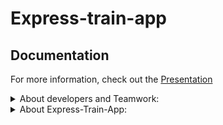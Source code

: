 # Express-train-app

## Documentation

For more information, check out the [Presentation](doc/Presentation.pptx)

<details>
<summary>About developers and Teamwork:</summary>

<h1 align="center">Hi 👋 Meet the team behind this project:</h1>

| [<img src="https://github.com/DmitaN.png" width="80" style="border-radius:50%">](https://github.com/DmitaN) | [<img src="https://github.com/Trouvere.png" width="80" style="border-radius:50%">](https://github.com/Trouvere) | [<img src="https://github.com/lionna.png" width="80" style="border-radius:50%">](https://github.com/lionna) |
| :---------------------------------------------------------------------------------------------------------: | :-------------------------------------------------------------------------------------------------------------: | :---------------------------------------------------------------------------------------------------------: |
|                                     [DmitaN](https://github.com/DmitaN)                                     |                                     [Trouvere](https://github.com/Trouvere)                                     |                                     [Lionna](https://github.com/lionna)                                     |
|                                                  Tech Lead                                                  |                                                Senior Developer                                                 |                                                  Team Lead                                                  |
|                                                                                                             |

## 💼 Team Member Contributions

- ⚡ **[DmitaN](https://github.com/DmitaN)**

  - Role: Tech Lead
  - Responsible for solving technical issues, ensuring that complex problems were addressed promptly and effectively.

- ⚡ **[Trouvere](https://github.com/Trouvere)**

  - Role: Senior Developer
  - Managed the interaction between various system components and handled state management using Redux.

- ⚡ **[Lionna](https://github.com/lionna)**

  - Role: Lead
  - Focused on fostering a positive team atmosphere, designing the application, and leading the testing efforts to ensure quality and usability.

## Team Working Process

1. **Task Management**  
   We used a shared Google Excel file to register tasks, set priorities, assign team members, and estimate the completion times.

2. **Discussions**  
   All discussions and quick communication were managed in a dedicated Discord channel.

3. **Meetings**  
   We held regular meetings on Google Meet every few days to discuss progress, address issues, and plan upcoming tasks.

4. **Code Collaboration**  
   All code contributions were made through pull requests on GitHub, followed by thorough code reviews to maintain quality and ensure consistency across the project.

</details>
<details>
<summary>About Express-Train-App:</summary>

# Train Trip Management Platform

This project is a group final assignment for the Angular 18 course at app.rs.school.

## Project Overview

- **Technical Requirements**

This project is a robust train ticket booking system designed to facilitate the management and booking of train rides. It offers essential functionalities for handling train schedules, including:

- **Creating, Updating, and Deleting Rides:** Efficiently manage ride details and availability.
- **Managing Arrival and Departure Times:** Ensure accurate scheduling and timing for each trip.
- **User Roles and Permissions**: Support for multiple user roles, including regular users and managers. Users can view and manage their own orders, while managers have additional capabilities to oversee and manage all orders.
- **Ticket Booking System**: Users can search for rides, view detailed trip information, and book seats. The system currently supports booking only one ticket per transaction.
- **Order Management**: Users can view their past and upcoming orders. Managers can view and manage all orders, including the ability to cancel any active order.

The system provides a seamless experience for users and administrators alike:

- **Users** can:

  - Search for available rides.
  - View comprehensive details about trips.
  - Book seats on their chosen rides.
  - Manage their own orders, including viewing past and upcoming trips.

- **Managers** have additional capabilities:
  - **Access and Oversee All Orders**: Managers can view all orders within the system, regardless of the owner. This includes detailed information about each order, including user details and order status.
  - **Manage and Cancel Orders**: Managers have the authority to manage and cancel any active orders. They can initiate cancellations for any orders and handle necessary adjustments or updates to the order status.
  - **Order Cancellation**: Managers can cancel any active order by confirming the cancellation through a dialog that displays the order ID and customer name. The system updates the order status to "cancelled" and provides a success message to confirm the action.
  - **Order Status Monitoring**: Managers can track and monitor the status of all orders, ensuring proper management and resolution of any issues that may arise with active or past orders.
  - **Carriage Management**: Managers can add, update, or remove carriages. This includes setting parameters such as the number of rows, left and right seats, and carriage type.
  - **Ride Management**: Managers can create, modify, or delete ride schedules. They have the ability to adjust arrival and departure times, set dynamic pricing, and manage ride details.
  - **Route Management**: Managers can define and edit routes. This includes specifying stations, the order of stops, and associated schedules.
  - **Station Management**: Managers can add, update, or remove stations from the system. They can manage station details such as location and identifier.

Overall, the application enhances the train travel experience by offering a user-friendly interface for booking and managing train journeys while providing managers with the tools needed for effective order administration.

### Features

- **Ride Search:** Users can search for available train rides between two stations, view ride details, and select seats.
- **Seat Booking:** Users can select and book seats on different carriage types.
- **Order Management:** Users can view and cancel their orders. Managers have broader access to view and manage all orders.
- **Carriage Visualization:** Display of carriage types with specific seating arrangements.

**Application Architecture**

![Admin page](doc/images/architecture.png)

The application is built using Angular, following a component-based architecture and state management with NgRx, allowing the development of scalable and modular web applications. Below are the key architectural principles and approaches used in the project.

### Component-Based Architecture

Angular applications are organized around components, which encapsulate both the logic and view templates. Each component is responsible for a specific part of the UI:

- **Reusability:** Components are divided into independent, reusable units, making them easier to maintain and test.
- **Modularity:** Components are grouped into modules (e.g., `AppModule`, `SharedModule`), improving code structure and enabling lazy loading of modules for performance optimization.

### State Management with NgRx

State management in the application is handled by NgRx, which is based on the Redux pattern:

- **Store:** All application state is stored in a single centralized store, simplifying the management of complex data.
- **Actions:** State changes occur through dispatching actions, making state updates predictable.
- **Reducers:** Reducers manage how the state is updated in response to actions.
- **Effects:** Effects handle side effects (e.g., API calls), ensuring that reducers remain pure.

This approach simplifies debugging and testing since the state can be easily tracked and restored.

### Routing

Angular uses the built-in Angular Router to manage navigation and routing between pages:

- **Lazy loading:** Modules are loaded on demand, reducing the initial load time of the application.
- **Guards:** Guards are used to protect routes and check access permissions before loading.
- **Route parameters:** Enables passing data via URLs, which is useful for dynamic pages.

### Internationalization (i18n)

The application uses the `ngx-translate` library for multi-language support:

- **Asynchronous loading of translations:** Translations are loaded dynamically via HTTP requests, allowing easy support for multiple languages without reloading the application.
- **Language switching:** Users can switch the interface language in real-time, improving the user experience.

### Interactive Maps with Leaflet

For map and geographic information display, the application uses Leaflet in combination with `ngx-leaflet`:

- **Interactive maps:** Users can interact with maps, add markers, retrieve information about locations, etc.
- **Flexible customization:** Leaflet supports various plugins for adding features like marker clustering and different map types.

### User Interface with PrimeNG

For building the UI, the application leverages the `PrimeNG` library, which offers a wide range of pre-built UI components:

- **Rich components:** Tables, forms, modal windows, and other UI elements enable rapid development.
- **PrimeFlex:** CSS utilities for building flexible and responsive layouts.

### Testing

The project uses Jest for testing components and services:

- **Unit testing:** Ensures coverage of component and service functionality, catching errors early.
- **Integration testing:** Verifies the interaction between components and services, ensuring the application's integrity.

### Code Style and Linting

The project maintains code quality and style using ESLint and Prettier:

- **ESLint:** Enforces best practices and prevents potential errors in the code.
- **Prettier:** Automatically formats code to maintain consistency across the development team.

### Git Hooks with Husky

To automate code checks before commits, Husky is used. It allows running tests, linters, and other scripts before each commit, helping to maintain high code quality and minimize errors during development.

## Core Libraries

- **[@asymmetrik/ngx-leaflet](https://github.com/Asymmetrik/ngx-leaflet):**  
  An Angular wrapper for the Leaflet library, allowing easy integration of maps into web applications.

  - Easy integration of interactive maps with minimal effort.
  - Extensive customization and usage options.

- **[@ngrx/effects, @ngrx/operators, @ngrx/store, @ngrx/store-devtools](https://ngrx.io/):**  
  A set of libraries for state management in applications, based on the Redux pattern.

  - Centralized state management and predictable changes.
  - Easy integration with state debugging tools (DevTools).

- **[@ngx-translate/core, @ngx-translate/http-loader](https://github.com/ngx-translate/core):**  
  Libraries for managing translations and asynchronously loading localization files via HTTP.

  - Simple translation management and support for multiple languages.

- **[leaflet](https://leafletjs.com/):**  
  A library for working with interactive maps, providing easy and flexible handling of geographical data.

  - Simple to use with powerful capabilities for map display.

- **[normalize.css](https://necolas.github.io/normalize.css/):**  
  A CSS library that ensures consistent rendering of HTML elements across all browsers.

  - Improves cross-browser compatibility.

- **[primeflex](https://www.primefaces.org/primeflex/):**  
  A utility CSS library for creating flexible layouts, part of the PrimeNG ecosystem.

  - Support for responsive design and convenient utilities for building layouts.

- **[primeicons](https://www.primefaces.org/primeicons/):**  
  An icon library for PrimeNG.

  - Integration with PrimeNG components and a ready-to-use set of icons for interfaces.

- **[primeng](https://www.primefaces.org/primeng/):**  
  A UI component library for Angular, offering a wide range of pre-built interface elements.

  - A broad set of components for building professional user interfaces.

- **[rxjs](https://rxjs.dev/):**  
  A library for working with reactive data streams, widely used for asynchronous operations in Angular.
  - Powerful tools for handling data streams and events.

## Development Tools

- **[@angular-devkit/build-angular](https://github.com/angular/angular-cli):**  
  A tool for building and developing Angular applications.

  - Deep integration with Angular CLI for optimizing and simplifying the build process.

- **[@angular-eslint/eslint-plugin, @angular-eslint/eslint-plugin-template, @angular-eslint/template-parser](https://github.com/angular-eslint/angular-eslint):**  
  A set of ESLint plugins for checking Angular code and templates for compliance with standards.

  - Support for linting rules specific to Angular code.

- **[@types/jest](https://github.com/DefinitelyTyped/DefinitelyTyped):**  
  TypeScript types for Jest, allowing autocompletion and type checking when writing tests.

  - Convenience and reliability when working with Jest in TypeScript.

- **[@typescript-eslint/eslint-plugin, @typescript-eslint/parser](https://typescript-eslint.io/):**  
  ESLint plugins for working with TypeScript code, ensuring its compliance with standards.

  - Quality checking of TypeScript code and adherence to best practices.

- **[eslint, eslint-config-airbnb-base, eslint-config-airbnb-typescript, eslint-config-prettier, eslint-plugin-import, eslint-plugin-prettier, eslint-plugin-simple-import-sort, eslint-plugin-unused-imports](https://eslint.org/):**  
  A set of tools for linting and sorting imports, as well as checking code for compliance with standards and formatting.

  - Ensuring a consistent code style and preventing errors.

- **[husky](https://typicode.github.io/husky/#/):**  
  A tool for setting up Git hooks, which allows automatic code checks before committing.

  - Automates code checking and ensures quality before each commit.

- **[jest, jest-preset-angular](https://jestjs.io/):**  
  A framework for testing JavaScript and TypeScript code. Jest-preset-angular allows easy integration of Jest with Angular projects.

  - Fast test execution and convenience in testing Angular components.

- **[prettier](https://prettier.io/):**  
  A tool for automatic code formatting, which supports multiple languages and styles.

  - Ensures a consistent code style throughout the project.

- **[typescript](https://www.typescriptlang.org/):**  
  A superset of JavaScript that adds static typing and other improvements for development.
  - Increases code predictability and reliability through static typing.

## Project Purpose

The primary goal of this project is to develop a platform for managing train trips. The platform supports multiple user roles with distinct responsibilities, including anonymous users, authorized users, and resource managers.

### User Roles

- **Anonymous User**: Can search for routes and find trips but must authorize before booking.
- **Authorized User**: Can book trips and view their past trips.
- **Resource Manager**: Has the authority to create trips and manage routes and schedules.

## Technical Specifications

1. **Frontend Framework**: Angular 18
2. **Backend**: Version 11 of `@planess/train-a-backend` ([npm package](https://www.npmjs.com/package/@planess/train-a-backend))
3. **Multilingual Support**: User interface available in Russian and English
4. **Customizable Theme**: Users can choose from different color themes for the interface
5. **Responsive Design**: Optimized for various device sizes

## Technical Details

- **Libraries and Frameworks**  
  In addition to Angular, the following libraries and frameworks were used:

  - **NgRx**: For state management, ensuring a predictable and consistent state throughout the application.
  - **Angular Material**: To provide a modern and responsive design.
  - **RxJS**: For handling asynchronous operations and event-based programming.

- **State Management**  
  The application uses NgRx for managing the global state, making use of reducers, actions, and selectors to handle complex state transitions in a predictable manner.

- **API Interaction**  
  The application communicates with a backend server using HTTP services provided by Angular. All API requests, such as creating, updating, and deleting rides, are handled through a dedicated service layer that ensures a clean separation of concerns.

- **Testing Methods**  
  The application was tested using both manual testing and automated tests:
  - **Manual Testing**: Conducted by the team to verify the user interface, interactions, and overall functionality of the application.
  - **Automated Tests**: Created using Jest to ensure the correct functionality of individual components and services. These tests cover unit testing for functions, components, and services to verify their behavior under different scenarios.

## Challenges and Solutions

- **Major Difficulties Encountered**  
  During the development process, the team faced several challenges:

  - **Technical Issues**: Complex technical problems arose, such as optimizing the application's performance and managing state efficiently.  
    _Solution_: DmitaN (the Tech Lead) and Trouvere (the Senior Developer), focused on resolving these technical issues by implementing advanced Angular techniques and optimizing state management with NgRx.
  - **Component Integration**: Ensuring seamless interaction between different components while maintaining state consistency across the application was a challenge.  
    _Solution_: Trouvere took the lead in managing the integration of various components with Redux, facilitating smoother data flow and state management.
  - **Design Consistency**: Keeping a consistent and user-friendly design throughout the application while also ensuring responsive and adaptive UI.  
    _Solution_: Lionna handled the design and user experience, leading to a cohesive interface design, which was validated through continuous testing.
  - **Visualization Challenges**: Visualizing complex data in a clear and meaningful way.  
    _Solution_: Mireille0000 was responsible for system visualization and utilized modern libraries to create dynamic and interactive visual representations.

## Future Improvements and Enhancements

- **Enhanced Testing**: Expand the testing suite by integrating additional automated tests, such as end-to-end testing using Cypress.
- **Performance Optimization**: Further optimize the application's performance by refining the use of Angular's Change Detection Strategy.
- **Additional Features**: Introduce new features, such as advanced search and filtering options, and support for more complex fare structures.
- **Booking Flexibility**: Expand the booking capability to allow users to reserve multiple tickets in a single transaction. Currently, the system supports the reservation of only one ticket per booking. This enhancement will improve user convenience by enabling the selection of multiple seats at once, streamlining group bookings, and offering more flexible travel arrangements.
- **Backend API Optimization**: Improve the backend API by adding functionality for paginated data retrieval, enhancing performance and scalability, especially for large datasets.
- **Payment Integration**: Implement a comprehensive payment system to facilitate secure and seamless transactions directly within the application.
- **Authorization System Improvements**: Upgrade the authorization system to strengthen security, streamline user management, and enhance access control for different user roles.
- **Error Handling and Display**: Improve the handling and display of backend errors. This includes ensuring that errors from the backend are correctly captured and presented to users in a clear and actionable format. Enhanced error messages will help users understand what went wrong and how to address any issues, improving overall user experience and system reliability.

## Conclusion

- **Key Takeaways and Skills Acquired**  
  The project provided the team with valuable experience in Angular development, state management with NgRx, and collaboration using modern tools like GitHub and Discord. Team members enhanced their skills in managing technical issues, integrating various components, and maintaining a positive team atmosphere. The experience also deepened their understanding of frontend development, design principles, and visualization techniques.

- **Questions and Answers**  
  We encourage any questions or feedback on the project! Please feel free to open an issue or reach out to any team member through GitHub.

<details>
<summary>User Page:</summary>

## User Page

The User Page is the central hub for managing user-specific actions. It provides access to the following pages:

- **Sign-Up Page**: For creating a new user account.
- **User Login Page**: For logging into an existing account.
- **User Profile Page**: For viewing and updating personal details and settings.
- **Orders Page**: For managing and viewing past and upcoming orders.

## Sign-Up Page

The Sign-Up Page allows users to register a new account. From here, users can navigate to:

- **User Login Page**: If they already have an account and need to log in.

## User Login Page

The User Login Page is where users enter their credentials to access their accounts. After logging in, users can access:

- **User Profile Page**: To manage personal information.
- **Home Page**: To search for trips and view available options.

## User Profile Page

The User Profile Page enables users to update their personal information. From this page, users can navigate to:

- **Orders Page**: To view and manage their past and upcoming orders.

## Home Page

The Home Page is the main entry point for the application. It allows users to:

- **Search for Rides**: To find available trips.
- **Access Trip Details Page**: To view specific trip information before booking.

## Trip Details Page

The Trip Details Page provides detailed information about a selected ride. Users can navigate from here to:

- **Book Seats**: To reserve a seat for the trip.
- **Home Page**: To continue exploring other options.

## Orders Page

The Orders Page shows a list of user’s current and past bookings. From this page, users can:

- **Cancel Orders**: For active, uncompleted orders.
- **Access User Profile Page**: To update their personal details.

<details>
<summary>Sign-Up Page:</summary>

[![Video](doc/images/login.png)](doc/videos/register_login.wmv)

## Browser Path

- **Path**: `/signup`

## Score

- **Total**: 30

## Access

- **Access Control**: Only for guests (managed by guards)

## Description

The Sign-Up page allows users to create a new account by entering their email and password. After registration, users gain access to personalized services.

### Core Elements

- **Email Field**: Input for user email.
- **Password Field**: Secure input for password entry.
- **Repeat Password Field**: Field to confirm password.
- **Register Button**: Submits the registration form.
- **Sign In Link**: Navigates to the Sign-In page.

### Important Note

Password recovery is not supported. If a user forgets their password, they will lose access to the system.

## Requirements

### Requirement 1: User Registration

- The system must allow users to sign up using their email, password, and repeat password fields.
- The Sign-Up page should include a "Register" button and a "Sign In" link for users who already have an account.

### Requirement 2: Password Validation

- Password must contain at least 8 characters.
- The password and repeat password fields must match.

### Requirement 3: Error Handling

- Display error message if the password and repeat password fields do not match.
- Display error message if an account with the provided email already exists.

### Requirement 4: User Experience

- The Sign-Up page should be responsive and work on various devices (mobile, tablet, desktop).
- The page should provide a clear and user-friendly interface.

## Acceptance Criteria (30 Points)

### Acceptance Criteria 1: Access Control (5 Points)

- User should be able to register with a valid email, password, and matching repeat password.
- Redirect to Sign-In page upon successful registration.

### Acceptance Criteria 2: Password Validation Error (5 Points)

- Display "Passwords do not match" error message when the Password and RepeatPassword fields do not match.
- Display "Password must be at least 8 characters long" error message when the password is less than 8 characters.

### Acceptance Criteria 3: Email Already Exists Error (5 Points)

- Display "Account with this email already exists" error message when the user tries to sign up with an existing email.

### Acceptance Criteria 4: Error Message for Empty Field (5 Points)

- Display "Required" error message under the empty Email and Password fields after "Register" button is clicked.

### Acceptance Criteria 5: Disabled Sign-Up Button (5 Points)

- The "Register" button is disabled until a valid email and password are provided.
- The button remains disabled during the registration process.

### Acceptance Criteria 6: Responsive Design (5 Points)

- The Sign-Up page must be fully functional on mobile, tablet, and desktop devices.

## User Flow and Scenarios

### User Flow

1. **Start**: User navigates to the Sign-Up page.
2. **Enter Credentials**: User inputs email, password, and repeat password.
3. **Validation**: System checks for errors.
4. **Submission**: User clicks "Register".
5. **Outcome**: User is redirected to the Sign-In page upon success, or error messages are displayed.

### User Scenario 1: Successful Sign-Up

- **Objective**: Verify successful registration with valid credentials.
- **Actions**: Enter valid email and password, click "Register".
- **Expected Result**: User is redirected to Sign-In page after a successful registration.

### User Scenario 2: Invalid Email Format

- **Objective**: Verify email format validation.
- **Actions**: Enter an invalid email format, attempt to register.
- **Expected Result**: "Register" button remains disabled, no visible errors until submit.

### User Scenario 3: Incorrect Repeat Password

- **Objective**: Verify password match validation.
- **Actions**: Enter different values in Password and RepeatPassword fields.
- **Expected Result**: "Passwords do not match" error message is displayed.

### User Scenario 4: Empty or Invalid Password

- **Objective**: Verify correct handling of empty or invalid passwords.
- **Actions**: Enter a password shorter than 8 characters or leave it empty.
- **Expected Result**: "Register" button remains disabled, no visible errors.

### User Scenario 5: Email Already Used

- **Objective**: Verify that the user sees a failed registration message.
- **Actions**: Enter an already registered email.
- **Expected Result**: Error "Account with this email already exists" is displayed.

### User Scenario 6: Responsive Design

- **Objective**: Ensure the Sign-Up page is fully responsive.
- **Actions**: Access the page on various devices.
- **Expected Result**: Page displays correctly on mobile, tablet, and desktop.

## API Details

### Sign Up User

- **Endpoint**: `POST /api/signup`

#### Request Body

```json
{
  "email": "user@example.com",
  "password": "Password123"
}
```

</details>

<details>
<summary>User login Page:</summary>

[![Video](doc/images/login.png)](doc/videos/register_login.wmv)

## Browser Path

- **Path**: `/signin`

## Score

- **Total**: 30

## Access

- **Access Control**: Only for guests (managed by guards)

## Description

The User Login page allows users to authenticate and gain access to their personal functions by entering their email and password.

### Core Elements

- **Email Field**: Input for user email.
- **Password Field**: Secure input for password entry.
- **Sign In Button**: Initiates the login process.
- **Sign Up Link**: Navigates to the Sign-Up page.

### Important Note

Password recovery is not supported. If a user forgets their password, they will lose access to the system.

## Requirements

### Requirement 1: User Authentication

- The system must allow users to sign in using their email and password.
- The Sign-In page should securely authenticate users based on the provided credentials.

### Requirement 2: User Experience

- Display appropriate error messages for incorrect email/password combinations.
- The Sign-In page should be responsive and functional on mobile, tablet, and desktop devices.

### Requirement 3: Response & Token

- The "Sign In" button should be clickable only once during the HTTP request execution.
- Upon successful authentication, the browser receives a token, which is saved into `localStorage`.

## Acceptance Criteria (30 Points)

### Acceptance Criteria 1: Access Control (5 Points)

- User should be authenticated and redirected to the homepage upon entering valid email and password.
- Once signed in, users should not be able to access the Sign-In page again until they log out.
- Authenticated users trying to access the Sign-In page directly via the browser URL should be redirected to the Homepage.
- Following successful authentication, subsequent HTTP requests must include the Authorization record.

### Acceptance Criteria 2: Error Message for Incorrect Password (5 Points)

- Display "Incorrect email or password" error message if the email is correct but the password is incorrect.
- Errors should appear when the "Sign In" button is clicked and a 400 error is received.
- Error under an edited field should disappear when the field content changes.

### Acceptance Criteria 3: Error Message for Email (5 Points)

- Display "Incorrect email or password" error message for incorrect password.
- Display "Incorrect email" error message if the email format does not match `^[\w\d_]+@[\w\d_]+.\w{2,7}$` regex after clicking the "Sign In" button.
- Errors should appear when the "Sign In" button is clicked and a 400 error is received.

### Acceptance Criteria 4: Error Message for Empty Field (5 Points)

- Display "Required" error message under empty form fields after the "Sign In" button is clicked.
- Errors should not appear until the button is clicked.

### Acceptance Criteria 5: Disabled Sign-In Button (5 Points)

- The "Sign In" button should be disabled until a valid email and non-empty password are provided.
- The button should be disabled during the authentication process.

### Acceptance Criteria 6: Responsive Design (5 Points)

- The Sign-In page must display correctly and be fully functional on mobile, tablet, and desktop devices.

## User Flow and Scenarios

### User Flow

1. **Start**: User navigates to the Sign-In page.
2. **Enter Credentials**: User inputs email and password.
3. **Validation**: System checks for errors.
4. **Submission**: User clicks "Sign In".
5. **Outcome**: User is redirected to the Homepage upon successful login or sees error messages.

### User Scenario 1: Successful Sign-In

- **Objective**: Verify successful sign-in with valid credentials.
- **Actions**: Enter valid email and password, click "Sign In".
- **Expected Result**: User is redirected to the Homepage and the token is saved in `localStorage`. The Sign-In page should be inaccessible until logout.

### User Scenario 2: Invalid Email Format

- **Objective**: Verify email format validation.
- **Actions**: Enter invalid email format, any password.
- **Expected Result**: "Sign In" button remains disabled if the email format is incorrect. No visible errors until submit.

### User Scenario 3: Incorrect Password

- **Objective**: Verify system handling of incorrect passwords.
- **Actions**: Enter valid email and an incorrect password.
- **Expected Result**: "Sign In" button is disabled during authentication. Error message "Incorrect email or password" is displayed.

### User Scenario 4: Invalid Email in Credentials

- **Objective**: Verify handling of non-existing email.
- **Actions**: Enter non-existing email and any password.
- **Expected Result**: "Sign In" button is enabled. After clicking, a 400 error with "Incorrect email or password" is displayed.

### User Scenario 5: Invalid Password in Credentials

- **Objective**: Verify handling of incorrect passwords.
- **Actions**: Enter existing email with a wrong password.
- **Expected Result**: Error message "Incorrect email or password" is displayed. Button is disabled if errors exist.

### User Scenario 6: Responsive Design

- **Objective**: Ensure the Sign-In page is responsive.
- **Actions**: Access the page on various devices.
- **Expected Result**: Page displays correctly on mobile, tablet, and desktop devices.

## API Details

### Sign In User

[![Video](doc/images/login.png)](doc/videos/register_login.wmv)

- **Endpoint**: `POST /api/signin`

#### Request Body

```json
{
  "email": "user@example.com",
  "password": "Password123"
}
```

</details>

<details>
<summary>User Profile Page:</summary>

[![Video](doc/images/profile.png)](doc/videos/profile.wmv)

## Browser Path

- **Path**: `/profile`

## Score

- **Total**: 30

## Access

- **Access Control**: Only for authenticated users (managed by guards)

## Description

The User Profile page allows authenticated users to view and update their personal information, including name, email, and password.

### Core Elements

- **Name Record**: Displays the user's name.
- **Email Record**: Displays the user's registered email.
- **Edit Button**: Pencil button to edit information.
- **Logout Button**: Button to terminate the current session.
- **Change Password Button**: Opens a modal for password change.

## Requirements

### Requirement 1: User Information

- The page must display the user’s name and email as text blocks.
- Each text block must have an icon button that switches to a form field for editing the value when clicked. The "Edit" button should change to a "Save" button.

### Requirement 2: Logout

- The page must include a "Logout" button to terminate the user session.
- Upon successful logout, the user must be redirected to the main page.

### Requirement 3: Password Edition

- The page must include a "Change Password" button.
- Clicking the "Change Password" button must open a modal with a form field to enter a new password and a "Save" button.
- The modal window must close upon a successful password change.

## Acceptance Criteria (30 Points)

### Acceptance Criteria 1: Editable User Name (8 Points)

- The user's name must be displayed as a text block with an "Edit" button.
- Clicking "Edit" should turn the text block into a form field, and the button should change to "Save".
- Clicking "Save" should save the new name, revert the field to a text block, and change the button back to "Edit".

### Acceptance Criteria 2: Editable User Email (8 Points)

- The user's email must be displayed as a text block with an "Edit" button.
- Clicking "Edit" should turn the text block into a form field for email input, and the button should change to "Save".
- Clicking "Save" should save the new email, revert the field to a text block, and change the button back to "Edit".

### Acceptance Criteria 3: Logout Functionality (4 Points)

- The page must include a "Logout" button.
- Clicking "Logout" should terminate the session and redirect the user to the main page.

### Acceptance Criteria 4: Change Password Functionality (10 Points)

- The page must include a "Change Password" button.
- Clicking "Change Password" should open a modal with a form field for the new password and a "Save" button.
- Clicking "Save" in the modal should save the new password and close the modal upon success.

## API Details

### Get Current User Information

- **Endpoint**: `GET /api/profile`

</details>

<details>
<summary>Home Page:</summary>

[![Video](doc/images/search.png)](doc/videos/search.wmv)

# Home Page Documentation

## Browser Path

- **Path**: `/`

## Score

- **Total**: 70

## Description

The Home Page allows users to book train tickets by entering departure and destination points, selecting travel dates, and browsing available trains. Users can search for routes, view available trains, and filter results by date.

## Core Elements

### Search Section

- **Form Field From**: Where the trip starts
- **Form Field To**: Where the trip ends
- **Form Field Date**: From what date to search
- **Search Button**: Initiates the search process

### Result List Item

- **Arrival Date/Time**: When a train reaches the station
- **Departure Date/Time**: When a train departs from the station
- **Duration**: Travel time
- **Carriage(s)**: Carriage type(s) with free seats and price

## Requirements

### Search Section (Design 1)

#### Requirement 1: Start City Field

- The form must include a field to define the city where the trip starts.
- This field must have an autocomplete function to assist users in selecting the city.

#### Requirement 2: End City Field

- The form must include a field to define the city where the trip ends.
- This field must have an autocomplete function to assist users in selecting the city.

#### Requirement 3: Date/Time Field

- The form must include a calendar field to specify the minimal date and time of the trip.

#### Requirement 4: Submit Button

- The form must include a submit button.
- The submit button must be disabled until the form is valid (all fields are correctly filled).

### Acceptance Criteria: Search Section (Design 1) (20 Points)

#### Acceptance Criteria 1: Start City Field Autocomplete (6 Points)

- The form must include a field labeled "From" for the start city.
- An autocomplete dropdown must appear when the user types in the "From" field.
- The user must be able to select a city from the autocomplete suggestions.

#### Acceptance Criteria 2: End City Field Autocomplete (6 Points)

- The form must include a field labeled "To" for the end city.
- An autocomplete dropdown must appear when the user types in the "To" field.
- The user must be able to select a city from the autocomplete suggestions.

#### Acceptance Criteria 3: Calendar Field (6 Points)

- The form must include a field labeled "Date/Time" for specifying the date and optional time of the trip.
- The calendar must only allow selection of future dates.
- Time selection must be optional and available only if a date is selected.

#### Acceptance Criteria 4: Submit Button Validation (2 Points)

- The submit button labeled "Search" must remain disabled until the "From", "To", and "Date/Time" fields are all filled and valid.
- The submit button must become enabled once all fields are valid.

### Filter (Design 2)

#### Requirement 1: Display of Dates and Days

- Inline tabs must display each date in the format "MMMM dd" (e.g., "August 01").
- Each tab must also display the corresponding day name (e.g., "Monday").

#### Requirement 2: Clickable Tabs

- Each tab must be clickable and allow the user to select a specific date.
- Clicking a tab must update the list of train rides to show the rides available for the selected date.

#### Requirement 3: Highlighting Selected Tab

- The currently selected tab must be visually highlighted to indicate the active selection.

#### Requirement 4: Data Binding

- Tabs must dynamically reflect search results, displaying only dates with available train rides.
- The list of train rides must update accordingly when a tab is selected.

#### Requirement 5: Responsive Design

- Inline tabs must be responsive and display correctly on various devices (mobile, tablet, desktop).

### Acceptance Criteria: Filter (Design 2) (15 Points)

#### Acceptance Criteria 1: Display Format (2 Points)

- Each tab must display the date in the format "MMMM dd" and the corresponding day name.

#### Acceptance Criteria 2: Clickable Functionality (2 Points)

- Clicking a tab must update the list of train rides to show rides available for the selected date.
- Each tab must be individually clickable.

#### Acceptance Criteria 3: Visual Highlighting of Selected Tab (2 Points)

- The selected tab must be visually highlighted to indicate it is the active selection.
- Only one tab can be highlighted at a time.

#### Acceptance Criteria 4: Reflecting Search Results (7 Points)

- Tabs must display only dates with available train rides based on search results.
- Selecting a tab must update the list to show corresponding train rides.

#### Acceptance Criteria 5: Responsive Design (2 Points)

- Tabs must display correctly and function on mobile, tablet, and desktop devices.
- Layout must adjust to ensure usability across different screen sizes.

### Result List (Design 3)

#### Requirement 1: Display Structure

- The result list must display either a grouped array of train movements or a message indicating no rides are available.
- Each item must have an "information section" with stations and a "price section" with trip costs for each carriage type.
- Each item must be clickable, redirecting the user to the detail page for ordering.

#### Requirement 2: Information Section

- Must display departure time, arrival time, and corresponding dates.
- Show start and end city of the trip.
- Display trip duration.
- Include a "Route" button that opens a modal window with all stations in the route, showing start and end stations.

#### Requirement 3: Price Section

- Must display a dynamic list of unique carriage types with details.
- For each carriage type, show the number of free seats and price for the trip.

#### Requirement 4: Message for No Rides Available

- Display a message such as "No rides available" if no rides are available.

### Acceptance Criteria: Result List (Design 3) (25 Points)

#### Acceptance Criteria 1: Display of Train Rides (6 Points)

- Result list must display train rides grouped by day.
- Each item must have an "information section" and "price section" with specified content.
- Results must be clickable and redirect to the detail page.

#### Acceptance Criteria 2: Information Section (8 Points)

- Display departure time, arrival time, and corresponding dates.
- Show start and end city, trip duration, and a "Route" button.
- Clicking "Route" must open a modal with all stations in the route.

#### Acceptance Criteria 3: Price Section (8 Points)

- Display a list of unique carriage types.
- Each carriage type must show the name, number of free seats, and trip price.

#### Acceptance Criteria 4: Message for No Rides Available (3 Points)

- Display a message such as "No rides available" if no rides are found.

### Trip Detail (Design 4)

#### Requirement 1: Route Button Functionality

- Each result item must include a "Route" button that triggers a modal window.

#### Requirement 2: Modal Window Content

- Modal must display trip start station, end station, and all intermediate stations.
- Display departure and arrival times, city names, and dwell time for each station.

#### Requirement 3: User Interaction

- The modal window must be dismissible by clicking a close button or clicking outside the modal.

### Acceptance Criteria: Trip Detail (Design 4) (10 Points)

#### Acceptance Criteria 1: Route Button Presence (1 Point)

- Each result item must have a clearly visible "Route" button.

#### Acceptance Criteria 2: Modal Window Trigger (2 Points)

- Clicking the "Route" button must open a modal window.

#### Acceptance Criteria 3: Modal Window Content (5 Points)

- Modal title: "Route" with route ID number.
- Display start station at the top, end station at the bottom, and intermediate stations in order.
- Include departure time, arrival time, city name, and dwell time for each station.

#### Acceptance Criteria 4: User Interaction (2 Points)

- The modal must include a close button and also close when clicking outside.
- It must remain open and display correctly until dismissed.

## API

### Search

- **Endpoint**: `GET /api/search`

</details>

<details>
<summary>Trip Details Page:</summary>

[![Video](doc/images/search.png)](doc/videos/search.wmv)

### Description

The Trip Details page provides specific information about a particular ride, including carriage types, seat availability, and booking options. It displays the start and end stations, times, and available carriages, allowing users to book seats on the train.

### Requirements

#### Requirement 1: Display Start and End Stations

- The page must display the start and end stations at the top, including the departure and arrival times of the trip.
- The ride identifier must be shown directly under the trip stations.
- Include a "Back" button to navigate to the general search page.
- Include a "Route" button to open a modal window with the route path.

#### Requirement 2: Carriage Type Tabs

- Provide tabs for each carriage type available on the train.
- Clicking on a tab should update the list of displayed train cars according to the selected carriage type.

#### Requirement 3: Train Car List Items

- Each list item must represent an individual train car for the selected carriage type.
- Seats within each car must be color-coded.
- Users should be able to select a seat.

#### Requirement 4: Booking a Seat

- The page must include a "Book Seat" button.
- Clicking the "Book Seat" button should reserve the seat for the user.
- If the user is a guest, a modal authorization window should appear before the seat is booked.

### Acceptance Criteria

#### Acceptance Criteria 1: Display Start and End Stations (10 points)

- The top of the page must display the start and end stations, including departure and arrival times.
- The ride identifier must be visible below the station names.
- A "Back" button must navigate the user to the general search page.
- Clicking the "Route" button must open a modal window showing:
  - The start and end stations.
  - All intermediate stations with arrival and departure times.
  - Dwell time at each station.

#### Acceptance Criteria 2: Carriage Type Tabs (30 points)

- Tabs must be visible for each carriage type, clearly labeled with:
  - Carriage type name.
  - Number of available seats.
  - Price for the trip.
- Clicking a tab must:
  - Display the list of train cars for the selected carriage type.
  - Update seat availability information.

#### Acceptance Criteria 3: Train Car List Items (30 points)

- Each list item must:
  - Display the car number and the number of available seats.
  - Color-code seats as:
    - Blue (available)
    - Grey (occupied)
    - Yellow (currently selected)
- Selecting a seat must:
  - Change the seat color to yellow.
  - Display the seat number and price in a sticky panel on the right.

#### Acceptance Criteria 4: Booking a Seat (20 points)

- The "Book Seat" button must:
  - Be present and clickable only when a seat is selected.
  - Change the selected seat’s color from yellow to grey upon booking.
  - Update the seat status to occupied in the system.
  - Display a confirmation message indicating the seat has been booked.
- Users cannot book a seat on a train where a reservation already exists. They must cancel the previous reservation before creating a new one.

### API Endpoints

#### Get Ride Information

- **Endpoint:** `(GET) /api/search/{rideId}`
- **Request Parameters:**
  - `rideId` (number, required) - Identifier of the ride
- **Response 200 (application/json):**
  - `rideId` (number) - Identifier of the ride
  - `path` (array[number]) - List of station identifiers
  - `carriages` (array[string]) - List of carriage types
  - `schedule` (object) - Information about the ride
  - `segments` (array[object]) - List of road sections between stations
  - `time` (array[string]) - Dates of movement
  - `price` (object) - Set of prices for carriage types
  - `occupiedSeats` (array[number]) - List of occupied seat numbers
- **Response 400 (application/json):**
  - `error` (object):
    - `message` (string) - Error message
    - `reason` (string) - Error type

#### Make an Order

- **Endpoint:** `(POST) /api/order`
- **Request Body (application/json):**
  - `rideId` (number, required) - Identifier of the ride
  - `seat` (number, required) - Selected seat number
  - `stationStart` (number, required) - Start station ID
  - `stationEnd` (number, required) - End station ID
- **Response 201 (application/json):**
  - `id` (string) - Identifier of the new order
- **Response 400 (application/json):**
  - `error` (object):
    - `message` (string) - Error message
    - `reason` (string) - Error type

#### Cancel Active Order

- **Endpoint:** `(DELETE) /api/order/{orderId}`
- **Request Parameters:**
  - `orderId` (number, required) - Identifier of the order
- **Response 200 (application/json):** No content
- **Response 400 (application/json):**
  - `error` (object):
    - `message` (string) - Error message
    - `reason` (string) - Error type

</details>

<details>
<summary>Orders Page:</summary>

[![Video](doc/images/search.png)](doc/videos/search.wmv)

### Description

The My Orders page allows users to view their train ticket orders. It displays detailed information about each order, including trip details and the option to cancel active orders. Managers have additional capabilities to view all orders and cancel any active orders.

### Requirements

#### Owner

- The order list is accessible from the user's account and displays each train ticket order with detailed information.
- Each item in the list includes:
  - Start trip station
  - Start trip time
  - End trip station
  - End trip time
  - Trip duration
  - Carriage type
  - Seat number
  - Car number
  - Price
- Active but not completed orders have a "Cancel" button.

#### Manager

- Managers can view all orders regardless of ownership.
- Order items should include the user's name.
- Managers can cancel any active order.

### Acceptance Criteria

#### Acceptance Criteria 1: Order List Display (4 points)

- The order list must be accessible from the site header.
- Each order in the list should display:
  - Start trip station
  - Start trip time
  - End trip station
  - End trip time
  - Trip duration
  - Carriage type
  - Car number
  - Seat number
  - Price
- Orders are sorted by start trip time in ascending order by default.

#### Acceptance Criteria 2: Start Trip (4 points)

- The start trip station name must be displayed correctly for each order.
- The start trip station is the departure station for the journey.
- The start trip time must be displayed in the format "MMMM dd hh:mm".
- The start trip time should reflect the exact departure time of the train from the booked station.

#### Acceptance Criteria 3: End Trip (4 points)

- The end trip station name must be displayed correctly for each order.
- The end trip station is the arrival station for the journey.
- The end trip time must be displayed in the format "MMMM dd hh:mm".
- The end trip time should reflect the exact arrival time of the train.

#### Acceptance Criteria 4: Trip Duration (8 points)

- The trip duration must be calculated and displayed in hours and minutes (e.g., 3h 45m, 45h 12m).
- The trip duration represents the total travel time from the start trip time to the end trip time.

#### Acceptance Criteria 5: Carriage Type (4 points)

- The carriage type must be displayed (e.g., Economy, Business, First Class).
- The carriage type reflects the class of service selected by the user.

#### Acceptance Criteria 6: Price (4 points)

- The ticket price must be displayed in the local currency (e.g., $50.00).
- The price reflects the total cost of the ticket for the trip between selected stations.

#### Acceptance Criteria 7: Cancel Button (4 points)

- Active but not completed orders must display a "Cancel" button.
- Clicking the "Cancel" button should prompt the user to confirm the cancellation.
- If confirmed, the order is cancelled and appears in the list with a new status, and a success message is displayed.
- If there is an error during cancellation, an error message should be displayed.
- The "Cancel" button must be hidden for completed or past orders.

#### Acceptance Criteria 8: Manager (8 points)

- Managers must be able to view a list of all orders, not limited to their own.
- Managers must see a "Cancel Order" button next to each active order in the list.
- The "Cancel Order" button must be visible only for orders with an "active" status.
- When the manager clicks the "Cancel Order" button, a confirmation dialog must appear, showing the order ID and customer name to ensure the correct order is being cancelled.
- Upon confirming the cancellation, the order status must change from "active" to "cancelled".
- The order list must immediately reflect this status change.
- A success message must be displayed to the manager, confirming the order has been cancelled.
- Cancelled orders must remain in the order list with their updated status for record-keeping purposes.

### API Endpoints

#### Retrieve Orders

- **Endpoint:** `(GET) /api/order`
- **Request Parameters (application/json):**
  - `all` (boolean, optional) - Allows manager to retrieve all orders
- **Response 200 (application/json):**
  - `id` (number) - Order identifier
  - `rideId` (number) - Ride identifier
  - `routeId` (number) - Route identifier
  - `seatId` (number) - Seat index in the train
  - `userId` (number) - User identifier
  - `status` (string) - Order status (`active`, `completed`, `rejected`, `canceled`)
  - `path` (array[number]) - List of station identifiers
  - `carriages` (array[string]) - List of carriage types
  - `schedule` (object) - Information about the ride
  - `segments` (array[object]) - List of road sections
  - `time` (array[string]) - Dates of movement
  - `price` (object) - Prices for carriage types

#### Retrieve Users (Manager Only)

- **Endpoint:** `(GET) /api/users`
- **Response 200 (application/json):**
  - `id` (number) - User identifier
  - `email` (string) - User email
  - `name` (string) - User name
  - `role` (string) - User role (`user`, `manager`)

#### Cancel Active Order

- **Endpoint:** `(DELETE) /api/order/{orderId}`
- **Request Parameters:**
  - `orderId` (number, required) - Identifier of the order
- **Response 200 (application/json):** No content
- **Response 400 (application/json):**
  - `error` (object):
    - `message` (string) - Error message
    - `reason` (string) - Error type

</details>

</details>
<details>
<summary>Admin Page:</summary>

![Admin page](doc/images/admin_page.png)

## Description

The Manager/Administrator page is designed for managing trips and the train movement infrastructure. It provides the ability to create any type of carriage, place stations, and set up routes.

### Access

- **User:** Administrator
- **Email:** `admin@admin.com`
- **Password:** `my-password`

## Pages:

<details>
<summary>Stations:</summary>

[![Video](doc/images/Stations.png)](doc/videos/stations.wmv)

**Browser Path:** `/admin/stations`  
**Score:** 50  
**Access:** Only for managers (access controlled by guards)

## Description

The **Stations** page allows the manager to manage train stations, which are key points where trains stop for passengers. Stations are connected by railway tracks, allowing trains to travel between them. Each station must have unique geographical coordinates, and only one station is allowed per city.

### Important

- Maximum of **one station per city** is allowed.
- Each station must be marked with geographical coordinates (latitude and longitude), which can be set by:
  - Manually entering values.
  - Selecting a point on an interactive map.

### Requirements

1. **Station Coordinates Input**

   - Provide methods to input station coordinates (latitude and longitude) through form fields or an interactive map.

2. **Connecting Stations**

   - Allow the manager to connect the new station to existing stations. Connections can be visualized on a map or selected from a list.

3. **Displaying Existing Stations**

   - Display a list of existing stations below the station creation section.

4. **Deleting Stations**
   - Allow the deletion of a station only if there are no active rides passing through it. An error message must be shown if deletion is attempted with active rides.

## Acceptance Criteria (50)

1. **Station Coordinates Input (20 points)**

   - Form fields for latitude and longitude must be available.
   - An interactive map should synchronize coordinates with the form fields.

2. **Connecting Stations (15 points)**

   - The manager must be able to connect stations dynamically via map or form fields.

3. **Displaying Existing Stations (10 points)**

   - The page must display a list of existing stations, each with its name, coordinates, and connected stations.

4. **Deleting Stations (5 points)**
   - Stations can only be deleted if there are no active rides. An error message must be shown if deletion is attempted with active rides.

## API Endpoints

- **Retrieve station list:** `GET /api/station`
- **Create new station:** `POST /api/station`
- **Delete station:** `DELETE /api/station/{id}`

</details>

<details>
<summary>Carriages:</summary>

[![Video](doc/images/carriages.png)](doc/videos/carriages.wmv)

**Browser Path:** `/admin/carriages`  
**Score:** 60  
**Access:** Only for managers (access controlled by guards)

## Description

This page allows managers to create and configure different types of train carriages. Each train can consist of carriages of various types, and managers can create these types to compose trains for different routes.

### Carriage Configuration Elements

- **code**: Auto-generated unique identifier.
- **name**: Unique name of the carriage type.
- **rows**: Number of rows in the carriage (e.g., 16).
- **leftSeats**: Number of seats to the left of the aisle in a row (e.g., 2).
- **rightSeats**: Number of seats to the right of the aisle in a row (e.g., 3).

### Requirements

1. **Page Layout**

   - A "Create" button at the top of the page.
   - A vertical list of created carriages displaying their name and configuration.
   - Clicking "Create" or "Update" opens a form for configuring the carriage.

2. **Carriage Configuration Form**

   - Fields for `rows`, `leftSeats`, and `rightSeats`.
   - A dynamically rendered prototype of the carriage appears as the form is filled.
   - Includes a "Save" button to submit the form.

3. **Saving and Updating Carriages**
   - New or updated carriages are added or replaced in the list.
   - The form disappears upon saving.

## API Endpoints

- **Retrieve carriage type list**: `GET /api/carriage`
- **Create new carriage type**: `POST /api/carriage`
- **Update carriage type**: `PUT /api/carriage/{code}`
- **Delete carriage type**: `DELETE /api/carriage/{code}`

</details>

<details>
<summary>Routes:</summary>

[![Video](doc/images/routes.png)](doc/videos/routes.wmv)

**Browser Path:** `/admin/routes`  
**Score:** 100  
**Access:** Only for managers (access controlled by guards)

## Description

The **Routes** page enables the manager to create and manage unique train routes by combining stations and carriage types. Each route outlines the movement of the train between cities with a specified set of carriages in various sequences and quantities. The route itself does not include details like prices or travel times.

### Requirements

1. **Display of Routes**

   - The page must display a list of all routes, including detailed information such as:
     - Route name
     - Sequence of cities
     - Sequence of carriage types

2. **Route Management Actions**

   - Each route card must have action buttons:
     - **Delete**: Opens a confirmation modal for route deletion.
     - **Assign Ride**: Navigates to a page for creating a new schedule for the route.
     - **Update**: Displays a form to update the route.

3. **Deleting a Route**

   - Clicking the "Delete" button must open a confirmation modal. Upon confirmation, the route should be removed from the list.

4. **Assigning a Ride**

   - The "Assign Ride" button must lead to a page where the manager can view existing rides or create a new schedule for the route.

5. **Creating and Updating Routes**

   - A "Create" button must be available at the top of the page.
   - Clicking "Create" or "Update" must show a form with two sections:
     - **Left Section**: For selecting stations.
     - **Right Section**: For selecting carriages.
   - The form must include a "Save" button to save the new or updated route.

6. **Saving Routes**
   - Clicking the "Save" button must:
     - Add a new route to the list if creating a new one.
     - Replace the existing route in the list if updating.

## Acceptance Criteria (100)

1. **Display of Routes (10 points)**

   - List all routes with details such as route name, cities sequence, and carriage types.

2. **Route Management Actions (15 points)**

   - Each route card must include buttons for delete, assign ride, and update.

3. **Deleting a Route (10 points)**

   - Confirm route deletion via a modal, then remove the route from the list.

4. **Assigning a Ride (10 points)**

   - Navigate to a schedule creation page when "Assign Ride" is clicked.

5. **Creating and Updating Routes (45 points)**

   - Forms for creating and updating routes must include:
     - Two sections: stations and carriages.
     - Allow adding and selecting stations and carriages in sequence.
     - Only display stations connected to the previous one.

6. **Saving Routes (10 points)**
   - Save new routes or update existing ones and reflect changes in the list.

## API Endpoints

- **Retrieve Routes:** `GET /api/route`

  - **Response:** List of routes with details.

- **Create New Route:** `POST /api/route`

  - **Request Body:** Includes station identifiers and carriage types.
  - **Response:** New route identifier.

- **Update Route:** `PUT /api/route/{id}`

  - **Request Parameters:** Route ID
  - **Request Body:** Updated station identifiers and carriage types.
  - **Response:** Updated route identifier.

- **Delete Route:** `DELETE /api/route/{id}`
  - **Request Parameters:** Route ID
  - **Response:** Confirmation of deletion.

</details>

<details>
<summary>Schedule:</summary>

**Browser Path:** `/admin/routes/{id}`  
**Score:** 100  
**Access:** Only for managers (access controlled by guards)

## Description

After creating a general route, the manager must configure the train schedule and set fares for the journey. The manager needs to specify the fare for each segment between stations and for each type of carriage on the train. Travel times, including arrival and departure times for each station, must also be set. Each segment of the route has its own fare and is defined as the part of the route between two stations.

### Requirements

1. **Navigation**

   - The page must include a "Back" button that navigates the manager back to the route page.

2. **Page Title**

   - The page title must include the route ID, clearly displayed at the top.

3. **List of Rides**

   - Display a list of ride cards, each with:
     - Ride ID in the title.
     - A list of stations.
     - Arrival and departure times for each station.
     - Prices for each carriage type.

4. **Editing Times**

   - Each cell for arrival/departure times must include an "Edit" button.
   - Clicking the "Edit" button should allow the manager to modify the time and save the changes.
   - Updated times must be displayed after saving.

5. **Editing Prices**

   - Each cell for prices must include an "Edit" button.
   - Clicking the "Edit" button should allow the manager to modify prices and save changes.
   - Updated prices must be displayed after saving.

6. **Creating New Rides**

   - The page must include a "Create" button.
   - Clicking the "Create" button must generate a new ride list with:
     - Predefined stations in a vertical list.
     - Form fields for entering departure/arrival times.
     - Form fields for entering prices.

7. **Deleting a Ride**
   - Rides departing from the first station in the future should have a "Delete" button.
   - Clicking the "Delete" button must open a confirmation modal.
   - Upon confirming the deletion, the ride must be removed from the list.

## Acceptance Criteria (100)

1. **Navigation (5 points)**

   - Clicking the "Back" button must navigate the manager back to the route page.

2. **Page Title (5 points)**

   - The page title must display the route ID clearly at the top.

3. **List of Rides (30 points)**

   - Each ride card must show:
     - Ride ID in the title.
     - A vertical list of stations.
     - Arrival and departure times for each station.
     - Prices for each carriage type between stations.

4. **Editing Times (20 points)**

   - Each time cell must have an "Edit" button.
   - The button must make the cell editable.
   - The manager should be able to save and update the times.

5. **Editing Prices (20 points)**

   - Each price cell must have an "Edit" button.
   - The button must make the cell editable.
   - The manager should be able to save and update prices for each carriage type.

6. **Creating New Rides (10 points)**

   - Clicking "Create" should show a new ride list with predefined stations, time entry fields, and price entry fields.

7. **Deleting a Ride (10 points)**
   - Future rides must have a "Delete" button.
   - Clicking "Delete" should open a confirmation modal.
   - Upon confirmation, the ride must be removed from the list.

## API Endpoints

- **Retrieve Route Information:** `GET /api/route/{id}`

  - **Parameters:** `id` (number, required) - Identifier of the route
  - **Response:** Includes route details, list of stations, carriages, and potential rides.

- **Create New Ride:** `POST /api/route/{routeId}/ride`

  - **Parameters:** `routeId` (number, required) - Identifier of the route
  - **Request Body:** Includes segments with times and prices.
  - **Response:** New ride identifier.

- **Update Ride:** `PUT /api/route/{routeId}/ride/{rideId}`

  - **Parameters:** `routeId` (number, required), `rideId` (number, required) - Identifiers of the route and ride
  - **Request Body:** Includes updated segments with times and prices.
  - **Response:** Updated ride identifier.

- **Delete Ride:** `DELETE /api/route/{routeId}/ride/{rideId}`
  - **Parameters:** `routeId` (number, required), `rideId` (number, required) - Identifiers of the route and ride
  - **Response:** Confirmation of deletion.

</details>

</details>

</details>
